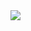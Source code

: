 <img src="https://cdn-longterm.mee6.xyz/plugins/embeds/images/995652845997146152/3cb5754102f4ec91ff47f66966e26ab25a2f53b329657a247f9460c503c9c1e9.jpeg">